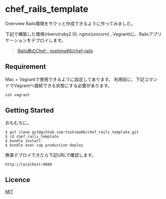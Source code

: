 chef_rails_template
====

Overview
Rails環境をサクッと作成できるように作ってみました。

下記で構築した環境(rbenv(ruby2.0), nginx(unicorn) , Vagrant)に、Railsアプリケーションをデプロイします。

> [Rails用のChef - toshima66/chef-rails](https://github.com/toshima66/chef-rails)


## Requirement
Mac + Vagrantで使用できるように設定してあります。
利用前に、下記コマンドでVagrantへ接続できる状態にする必要があります。

```bash
ssh vagrant
```

## Getting Started
おもむろに。
```
$ git clone git@github.com:toshima66/chef_rails_template.git
$ cd chef_rails_template
$ bundle install
$ bundle exec cap production deploy
```

無事デプロイできたら下記URLで確認します。
```
http://localhost:8080
```


## Licence
[MIT](https://github.com/tcnksm/tool/blob/master/LICENCE)
